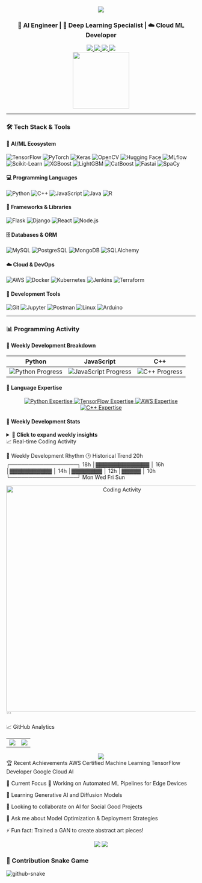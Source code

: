 <h1 align="center"> 
  <a href="https://git.io/typing-svg">
    <img src="https://readme-typing-svg.herokuapp.com/?font=Righteous&size=35&center=true&vCenter=true&width=500&height=70&duration=4000&lines=Hi+There!+👋;+I'm+Rohan+Upendra+Patil!;" />
  </a>
</h1>

<h3 align="center">🤖 AI Engineer | 🧠 Deep Learning Specialist | ☁️ Cloud ML Developer</h3>

<div align="center">
  <a href="https://www.linkedin.com/in/rohanpatil7979/">
    <img src="https://img.shields.io/badge/LinkedIn-0077B5?style=for-the-badge&logo=linkedin&logoColor=white" />
  </a>
  <a href="mailto:rpatil4@binghamton.edu">
    <img src="https://img.shields.io/badge/Gmail-D14836?style=for-the-badge&logo=gmail&logoColor=white" />
  </a>
  <a href="https://leetcode.com/RohanPatil2/">
    <img src="https://img.shields.io/badge/LeetCode-000000?style=for-the-badge&logo=LeetCode&logoColor=#d16c06" />
  </a>
  <a href="https://medium.com/@rohanpatil7979">
    <img src="https://img.shields.io/badge/Medium-12100E?style=for-the-badge&logo=medium&logoColor=white" />
  </a>
</div>

<div align="center">
  <img height="150" src="https://i.pinimg.com/originals/81/17/8b/81178b47a8598f0c81c4799f2cdd4057.gif"  />
</div>

---

### 🛠️ Tech Stack & Tools

#### 🤖 AI/ML Ecosystem
<div align="left">
  <img src="https://img.shields.io/badge/TensorFlow-FF6F00?logo=tensorflow&logoColor=white&style=for-the-badge" alt="TensorFlow" />
  <img src="https://img.shields.io/badge/PyTorch-EE4C2C?logo=pytorch&logoColor=white&style=for-the-badge" alt="PyTorch" />
  <img src="https://img.shields.io/badge/Keras-D00000?logo=keras&logoColor=white&style=for-the-badge" alt="Keras" />
  <img src="https://img.shields.io/badge/OpenCV-5C3EE8?logo=opencv&logoColor=white&style=for-the-badge" alt="OpenCV" />
  <img src="https://img.shields.io/badge/Hugging%20Face-FFD21E?logo=huggingface&logoColor=black&style=for-the-badge" alt="Hugging Face" />
  <img src="https://img.shields.io/badge/MLflow-0194E2?logo=mlflow&logoColor=white&style=for-the-badge" alt="MLflow" />
  <img src="https://img.shields.io/badge/Scikit--Learn-F7931E?logo=scikitlearn&logoColor=white&style=for-the-badge" alt="Scikit-Learn" />
  <img src="https://img.shields.io/badge/XGBoost-FF6600?logo=xgboost&logoColor=white&style=for-the-badge" alt="XGBoost" />
  <img src="https://img.shields.io/badge/LightGBM-00B140?logo=lightgbm&logoColor=white&style=for-the-badge" alt="LightGBM" />
  <img src="https://img.shields.io/badge/CatBoost-3E3E3E?logo=catboost&logoColor=white&style=for-the-badge" alt="CatBoost" />
  <img src="https://img.shields.io/badge/Fastai-00C4B4?logo=fastapi&logoColor=white&style=for-the-badge" alt="Fastai" />
  <img src="https://img.shields.io/badge/SpaCy-2C2D72?logo=spacy&logoColor=white&style=for-the-badge" alt="SpaCy" />
</div>

#### 💻 Programming Languages
<div align="left">
  <img src="https://img.shields.io/badge/Python-3776AB?logo=python&logoColor=white&style=for-the-badge" alt="Python" />
  <img src="https://img.shields.io/badge/C++-00599C?logo=c%2B%2B&logoColor=white&style=for-the-badge" alt="C++" />
  <img src="https://img.shields.io/badge/JavaScript-F7DF1E?logo=javascript&logoColor=black&style=for-the-badge" alt="JavaScript" />
  <img src="https://img.shields.io/badge/Java-ED8B00?logo=java&logoColor=white&style=for-the-badge" alt="Java" />
  <img src="https://img.shields.io/badge/R-276DC3?logo=r&logoColor=white&style=for-the-badge" alt="R" />
</div>

#### 🧩 Frameworks & Libraries
<div align="left">
  <img src="https://img.shields.io/badge/Flask-000000?logo=flask&logoColor=white&style=for-the-badge" alt="Flask" />
  <img src="https://img.shields.io/badge/Django-092E20?logo=django&logoColor=white&style=for-the-badge" alt="Django" />
  <img src="https://img.shields.io/badge/React-20232A?logo=react&logoColor=61DAFB&style=for-the-badge" alt="React" />
  <img src="https://img.shields.io/badge/Node.js-339933?logo=nodedotjs&logoColor=white&style=for-the-badge" alt="Node.js" />
</div>

#### 🗄️ Databases & ORM
<div align="left">
  <img src="https://img.shields.io/badge/MySQL-4479A1?logo=mysql&logoColor=white&style=for-the-badge" alt="MySQL" />
  <img src="https://img.shields.io/badge/PostgreSQL-316192?logo=postgresql&logoColor=white&style=for-the-badge" alt="PostgreSQL" />
  <img src="https://img.shields.io/badge/MongoDB-47A248?logo=mongodb&logoColor=white&style=for-the-badge" alt="MongoDB" />
  <img src="https://img.shields.io/badge/SQLAlchemy-1F1F1F?logo=sqlalchemy&logoColor=white&style=for-the-badge" alt="SQLAlchemy" />
</div>

#### ☁️ Cloud & DevOps
<div align="left">
  <img src="https://img.shields.io/badge/AWS-232F3E?logo=amazonaws&logoColor=white&style=for-the-badge" alt="AWS" />
  <img src="https://img.shields.io/badge/Docker-2496ED?logo=docker&logoColor=white&style=for-the-badge" alt="Docker" />
  <img src="https://img.shields.io/badge/Kubernetes-326CE5?logo=kubernetes&logoColor=white&style=for-the-badge" alt="Kubernetes" />
  <img src="https://img.shields.io/badge/Jenkins-D24939?logo=jenkins&logoColor=white&style=for-the-badge" alt="Jenkins" />
  <img src="https://img.shields.io/badge/Terraform-7B42BC?logo=terraform&logoColor=white&style=for-the-badge" alt="Terraform" />
</div>

#### 🔧 Development Tools
<div align="left">
  <img src="https://img.shields.io/badge/Git-F05032?logo=git&logoColor=white&style=for-the-badge" alt="Git" />
  <img src="https://img.shields.io/badge/Jupyter-F37626?logo=jupyter&logoColor=white&style=for-the-badge" alt="Jupyter" />
  <img src="https://img.shields.io/badge/Postman-FF6C37?logo=postman&logoColor=white&style=for-the-badge" alt="Postman" />
  <img src="https://img.shields.io/badge/Linux-FCC624?logo=linux&logoColor=black&style=for-the-badge" alt="Linux" />
  <img src="https://img.shields.io/badge/Arduino-00979D?logo=arduino&logoColor=white&style=for-the-badge" alt="Arduino" />
</div>


---

### 📊 Programming Activity

#### 🌟 Weekly Development Breakdown
<div align="center">

| **Python**                                                                                                                       | **JavaScript**                                                                                                                            | **C++**                                                                                                                   |
|:--------------------------------------------------------------------------------------------------------------------------------:|:------------------------------------------------------------------------------------------------------------------------------------------:|:-------------------------------------------------------------------------------------------------------------------------:|
| <img src="https://progress-bar.dev/85/?title=Python&scale=100&width=200&color=3776ab&suffix=%" alt="Python Progress" />         | <img src="https://progress-bar.dev/12/?title=JavaScript&scale=100&width=200&color=f7df1e&suffix=%" alt="JavaScript Progress" />           | <img src="https://progress-bar.dev/2.5/?title=C++&scale=100&width=200&color=00599c&suffix=%" alt="C++ Progress" />       |

</div>

#### 🏅 Language Expertise
<div align="center">
  <a href="https://www.python.org/" target="_blank" rel="noopener noreferrer">
    <img src="https://img.shields.io/badge/Python-Expert-3776AB?logo=python&logoColor=white&style=for-the-badge" alt="Python Expertise" />
  </a>
  <a href="https://www.tensorflow.org/" target="_blank" rel="noopener noreferrer">
    <img src="https://img.shields.io/badge/TensorFlow-Advanced-FF6F00?logo=tensorflow&logoColor=white&style=for-the-badge" alt="TensorFlow Expertise" />
  </a>
  <a href="https://aws.amazon.com/" target="_blank" rel="noopener noreferrer">
    <img src="https://img.shields.io/badge/AWS-Intermediate-232F3E?logo=amazonaws&logoColor=white&style=for-the-badge" alt="AWS Expertise" />
  </a>
  <a href="https://isocpp.org/" target="_blank" rel="noopener noreferrer">
    <img src="https://img.shields.io/badge/C++-Proficient-00599C?logo=c%2B%2B&logoColor=white&style=for-the-badge" alt="C++ Expertise" />
  </a>
</div>

#### 🚀 Weekly Development Stats
<details>
<summary><b>📆 Click to expand weekly insights</b></summary>

🔥 Focus Areas Breakdown:
┌──────────────────────────────┬─────────────┐
│        Activity              │   Time      │
├──────────────────────────────┼─────────────┤
│ Machine Learning Pipelines   │ 🧠 25h 14m  │
│ Model Optimization           │ ⚙️ 18h 39m  │
│ Cloud Deployment             │ ☁️ 12h 52m  │
│ Code Reviews                 │ 👓 6h 23m   │
└──────────────────────────────┴─────────────┘

⏳ Productivity Patterns:
╔═════════════════╦══════════════════════════╗
║    Period       ║       Intensity         ║
╠═════════════════╬══════════════════════════╣
║ 🌙 Nights       ║ █████████████░░ 45.2%   ║
║ 🌞 Days         ║ ██████████▓░░░ 32.1%    ║
║ 🌅 Mornings     ║ ████▒░░░░░░░░ 22.7%    ║
╚═════════════════╩══════════════════════════╝
</details>
📈 Real-time Coding Activity
<!--START_SECTION:waka-->

📅 Weekly Development Rhythm        🕒 Historical Trend
  20h                               ┌──────────────────┐
  18h                               │▓▓▓▓▓▓▓▓▓▓▓▓▓▓   │
  16h                               │▓▓▓▓▓▓▓▓▓▓▓      │
  14h                               │▓▓▓▓▓▓▓▓         │
  12h                               │▓▓▓▓▓            │
  10h                               └──────────────────┘
    Mon    Wed    Fri    Sun
<!--END_SECTION:waka--><div align="center"> <img src="https://github.com/RohanPatil2/RohanPatil2/blob/main/images/tech_stack.gif" width="600" alt="Coding Activity"> </div> ```

📈 GitHub Analytics
<table> <tr> <td width="50%"> <img src="https://github-readme-stats.vercel.app/api?username=RohanPatil2&show_icons=true&theme=radical&hide_border=true&include_all_commits=true" /> </td> <td width="50%"> <img src="https://github-readme-stats.vercel.app/api/top-langs/?username=RohanPatil2&layout=compact&theme=radical&hide_border=true&langs_count=8" /> </td> </tr> </table><div align="center"> <img src="https://streak-stats.demolab.com?user=RohanPatil2&theme=radical&hide_border=true&date_format=j%20M%5B%20Y%5D" /> </div>
🏆 Recent Achievements
AWS Certified Machine Learning
TensorFlow Developer
Google Cloud AI

🎯 Current Focus
🔭 Working on Automated ML Pipelines for Edge Devices

🌱 Learning Generative AI and Diffusion Models

👯 Looking to collaborate on AI for Social Good Projects

💬 Ask me about Model Optimization & Deployment Strategies

⚡ Fun fact: Trained a GAN to create abstract art pieces!

<div align="center"> <img src="https://profile-counter.glitch.me/RohanPatil2/count.svg?" /> <img src="https://raw.githubusercontent.com/trinib/trinib/main/.images/marquee.svg" /> </div> 


### 🐍 Contribution Snake Game

<picture>
  <source media="(prefers-color-scheme: dark)" srcset="https://raw.githubusercontent.com/rohanpatil2/output/github-snake-dark.svg" />
  <source media="(prefers-color-scheme: light)" srcset="https://raw.githubusercontent.com/rohanpatil2/output/github-snake.svg" />
  <img alt="github-snake" src="https://raw.githubusercontent.com/rohanpatil2/output/github-snake.svg" />
</picture>

